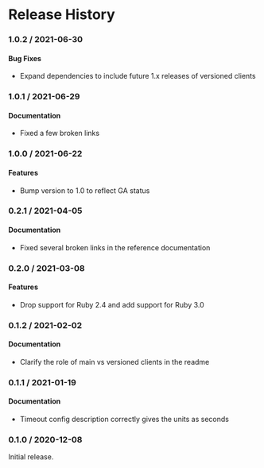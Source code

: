 # Release History

### 1.0.2 / 2021-06-30

#### Bug Fixes

* Expand dependencies to include future 1.x releases of versioned clients

### 1.0.1 / 2021-06-29

#### Documentation

* Fixed a few broken links

### 1.0.0 / 2021-06-22

#### Features

* Bump version to 1.0 to reflect GA status

### 0.2.1 / 2021-04-05

#### Documentation

* Fixed several broken links in the reference documentation

### 0.2.0 / 2021-03-08

#### Features

* Drop support for Ruby 2.4 and add support for Ruby 3.0

### 0.1.2 / 2021-02-02

#### Documentation

* Clarify the role of main vs versioned clients in the readme

### 0.1.1 / 2021-01-19

#### Documentation

* Timeout config description correctly gives the units as seconds

### 0.1.0 / 2020-12-08

Initial release.
